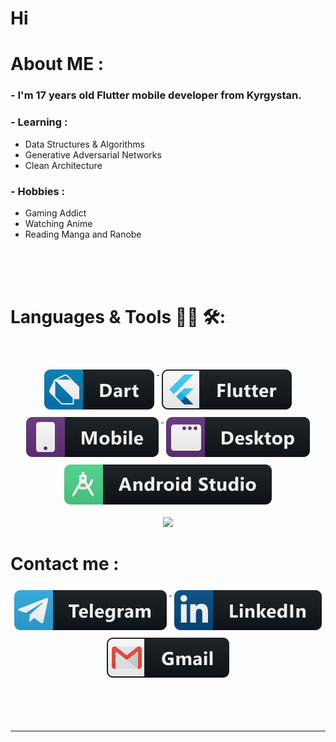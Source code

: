 # Hi


# About ME  :

### - I'm 17 years  old Flutter mobile developer from Kyrgystan.

### - Learning :
-  Data Structures & Algorithms
- Generative Adversarial Networks
- Clean Architecture

### - Hobbies :
- Gaming Addict
- Watching Anime
- Reading Manga and Ranobe

</br>
</br>
</br>



# Languages & Tools 👨‍💻 🛠:
</br>

<p align="center">

<a href="#">
    <img src="svg/dart.svg" alt="dart_colour" style="vertical-align:top; margin:6px 4px">
  </a>
<a href="#">
    <img src="svg/flutter.svg" alt="flutter" style="vertical-align:top; margin:6px 4px">
  </a>
  <a href="#">
    <img src="svg/mobile.svg" alt="mobile" style="vertical-align:top; margin:6px 4px">
  </a>
  <a href="#">
    <img src="svg/desktop.svg" alt="desktop" style="vertical-align:top; margin:6px 4px">
  </a>
<a href="#">
    <img src="svg/android_studio.svg" alt="android_studio" style="vertical-align:top; margin:6px 4px">
  </a>


<p align="center" >  
  <a href="https://github.com/anuraghazra/github-readme-stats"> 
<img  src="https://github-readme-stats.vercel.app/api?username=denihero&&show_icons=true&theme=radical"/>
  </a>




# Contact me :
<p align="center" >
<a href="https://t.me/denihero">
	<img src="svg/telegram.svg" alt="telegram" style="vertical-align:top; margin:6px 4px">
</a>

<a href="https://www.linkedin.com/in/daniyarbek-zaitov-965409228/">
    <img src="svg/linked.svg" alt="linkedin" style="vertical-align:top; margin:6px 4px">
  </a>  

<a href="https://mail.google.com/mail/u/0/#inbox?compose=GTvVlcSGLPtlTPBVptswmkDbrBHJKztwtTpxbzcNFcCbGbgddHdwrbrxKbHvwzJsfXcZJmKpqFpMS">
    <img src="svg/gmail.svg" alt="gmail" style="vertical-align:top; margin:6px 4px">
  </a> 
</p>
</br>
</br>
</br>





*************
